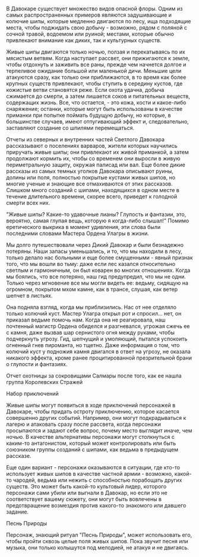 В Давокаре существует множество видов опасной флоры. Одним из самых распространенных примеров являются задушивающие и колючие шипы, которые медленно двигаются по лесу, ища подходящие места, чтобы поджидать свою добычу - возможно, рядом с поляной с сочной травой, водоемом или руиной; местами, которые обычно привлекают внимание как диких, так и культурных существ.

Живые шипы двигаются только ночью, ползая и перекатываясь по их мясистым ветвям. Когда наступает рассвет, они прижигаются к земле, чтобы отдохнуть и заживить все раны, прежде чем начнется долгое и терпеливое ожидание большой или маленькой дичи. Меньшие цели атакуются сразу, как только они приближаются, в то время как более крупных существ привлекают, чтобы ступить в середину кустов, где кожистые ветви становятся реже. Если охота удачна, добыча сжимается до смерти, а затем лишается соков и питательных веществ, содержащих жизнь. Все, что остается, - это кожа, кости и какое-либо снаряжение; останки, которые могут быть использованы в качестве приманки при попытке поймать будущую добычу, но которые, в большинстве случаев, имеют отпугивающий эффект и, следовательно, заставляют создание со шпилями перемещаться.

Отчеты из северных и внутренних частей Светлого Давокара рассказывают о поселениях варваров, жители которых научились приручать живые шипы; они привлекают их живой приманкой, а затем продолжают кормить их, чтобы со временем они выросли в живую периметральную защиту, окружая палисад или вал. Еще более дикие рассказы из самых темных уголков Давокара описывают руины, долины или поля, полностью покрытые кустами живых шипов, но многие ученые и знающие все отмахиваются от этих рассказов. Слишком много созданий с шипами, находящихся в одном месте в течение длительного времени, скорее всего, приведет к голодной смерти всех них.

"Живые шипы? Какие-то удавочные лианы? Глупость и фантазии, это, вероятно, самая глупая вещь, которую я когда-либо слышал!" Помимо еретического выкрика в момент удивления, эти слова были последними словами Мастера Ордена Улагры в жизни.

Мы долго путешествовали через Дикий Давокар и были безнадежно потеряны. Наши запасы уменьшались, и то, что мы находили в лесу, только делало нас больными и еще более смущенными - явный признак того, что мы вошли во тьму: даже если лес казался относительно светлым и гармоничным, он был коварен во многих отношениях. Когда мы боялись, что все потеряно, наш гид предупредил, что мы не одни. Только через мгновение все мы могли видеть ее: ведьму, сидящую на огромном, покрытом мхом камне, как в трансе, слушая, как ветер шепчет в листьях.

Она подняла взгляд, когда мы приблизились. Нас от нее отделяло только колючий куст. Мастер Улагра открыл рот и спросил... нет, он приказал ведьме помочь нам. Когда она не реагировала, наш почтенный магистр Ордена обиделся и разгневался, угрожая сжечь ее с камня, даже вызвав шар сернистого огня между руками, чтобы подчеркнуть угрозу. Гид, шепчущий и умоляющий, пытался успокоить огненный гнев пироманта, но тщетно. Даже информация о том, что колючий куст у подножия камня двигался в ответ на угрозу, не оказала никакого эффекта, кроме ранее процитированной презрительной брани о глупости и фантазиях.

Отчет охотницы за сокровищами Салмары после того, как ее нашла группа Королевских Стражей

Набор приключений

Живые шипы могут появиться в ходе приключений персонажей в Давокаре, чтобы придать остроту приключению, которое касается совершенно других событий. Например, они могут подкрадываться к лагерю и атаковать сразу после рассвета, когда персонажи просыпаются и задают себе вопрос, почему место выглядит иначе, чем ночью. В качестве альтернативы персонажи могут столкнуться с каким-то антагонистом, который может контролировать или быть союзником группы созданий с шипами, как ведьма в предыдущем рассказе.

Еще один вариант - персонажи оказываются в ситуации, где кто-то использует живых шипов в качестве частной армии - возможно, какой-то чародей, ведьма или нежить с способностью порабощать других существ. Это может быть какой-то культовый лидер, которого персонажи сами убили или выгнали в Давокар, но если это не соответствует вашему сюжету, они могут быть вовлечены в предотвращение возмездия против какого-то знакомого или давшего задание.

Песнь Природы

Персонаж, знающий ритуал "Песнь Природы", может использовать его, чтобы пройти сквозь целые поля живых шипов. Пока звучит песня или музыка, они только колышутся под мелодией, не атакуя и не двигаясь.